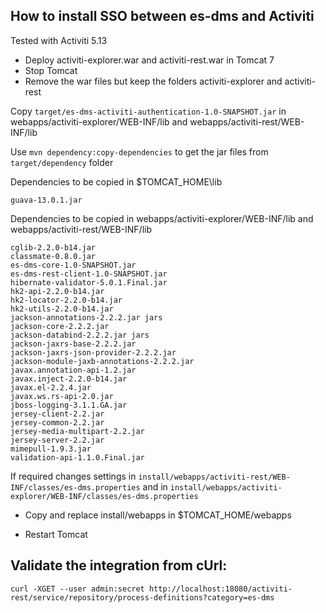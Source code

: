 How to install SSO between es-dms and Activiti
----------------------------------------------

Tested with Activiti 5.13

- Deploy activiti-explorer.war and activiti-rest.war in Tomcat 7
- Stop Tomcat
- Remove the war files but keep the folders activiti-explorer and activiti-rest

Copy ```target/es-dms-activiti-authentication-1.0-SNAPSHOT.jar``` in webapps/activiti-explorer/WEB-INF/lib and webapps/activiti-rest/WEB-INF/lib

Use ```mvn dependency:copy-dependencies``` to get the jar files from ```target/dependency``` folder

Dependencies to be copied in $TOMCAT_HOME\lib
```
guava-13.0.1.jar
```

Dependencies to be copied in webapps/activiti-explorer/WEB-INF/lib and webapps/activiti-rest/WEB-INF/lib
```
cglib-2.2.0-b14.jar
classmate-0.8.0.jar
es-dms-core-1.0-SNAPSHOT.jar
es-dms-rest-client-1.0-SNAPSHOT.jar
hibernate-validator-5.0.1.Final.jar
hk2-api-2.2.0-b14.jar
hk2-locator-2.2.0-b14.jar
hk2-utils-2.2.0-b14.jar
jackson-annotations-2.2.2.jar jars
jackson-core-2.2.2.jar
jackson-databind-2.2.2.jar jars
jackson-jaxrs-base-2.2.2.jar
jackson-jaxrs-json-provider-2.2.2.jar
jackson-module-jaxb-annotations-2.2.2.jar
javax.annotation-api-1.2.jar
javax.inject-2.2.0-b14.jar
javax.el-2.2.4.jar
javax.ws.rs-api-2.0.jar
jboss-logging-3.1.1.GA.jar
jersey-client-2.2.jar
jersey-common-2.2.jar
jersey-media-multipart-2.2.jar
jersey-server-2.2.jar
mimepull-1.9.3.jar
validation-api-1.1.0.Final.jar
```

If required changes settings in ```install/webapps/activiti-rest/WEB-INF/classes/es-dms.properties``` and in ```install/webapps/activiti-explorer/WEB-INF/classes/es-dms.properties```

- Copy and replace install/webapps in $TOMCAT_HOME/webapps

- Restart Tomcat

Validate the integration from cUrl:
----
```
curl -XGET --user admin:secret http://localhost:18080/activiti-rest/service/repository/process-definitions?category=es-dms
```
